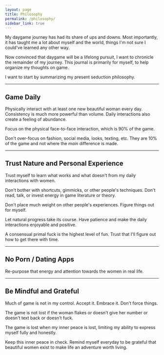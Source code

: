 ```yaml
---
layout: page
title: Philosophy
permalink: /philosophy/
sidebar_link: true
---
```


My daygame journey has had its share of ups and downs. Most importantly, it has taught me a lot about myself and the world, things I'm not sure I could've learned any other way.

Now convinced that daygame will be a lifelong pursuit, I want to chronicle the remainder of my journey. This journal is primarily for myself, to help organize  my thoughts on game.

I want to start by summarizing my present seduction philosophy.

---

## Game Daily

Physically interact with at least one new beautiful woman every day. Consistency is much more powerful than volume. Daily interactions also create a feeling of abundance.

Focus on the physical face-to-face interaction, which is 90% of the game. 

Don't over-focus on fashion, social media, looks, texting, etc. They are 10% of the game and not where the _main_ difference is made.

---

## Trust Nature and Personal Experience

Trust myself to learn what works and what doesn't from my daily interactions with women.

Don't bother with shortcuts, gimmicks, or other people's techniques. Don't read, talk, or invest energy in game literature or theory.

Don't place much weight on other people's experiences. Figure things out for myself.

Let natural progress take its course. Have patience and make the daily interactions enjoyable and positive.

A consensual primal fuck is the highest level of fun. Trust that I'll figure out how to get there with time.

---

## No Porn / Dating Apps

Re-purpose that energy and attention towards the women in real life.

---

## Be Mindful and Grateful

Much of game is not in my control. Accept it. Embrace it. Don't force things.

The game is not lost if the woman flakes or doesn't give her number or doesn't text back or doesn't fuck.

The game is lost when my inner peace is lost, limiting my ability to express myself fully and honestly.

Keep this inner peace in check. Remind myself everyday to be grateful that beautiful women exist to make life an adventure worth living.
